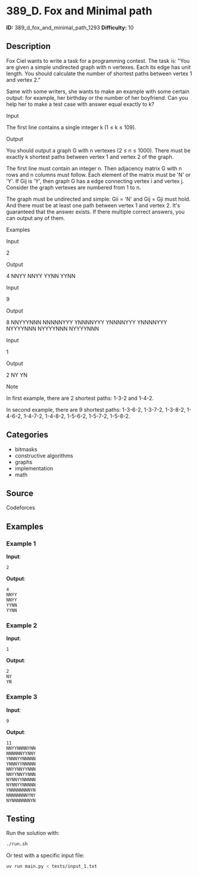 # 389_D. Fox and Minimal path

**ID:** 389_d_fox_and_minimal_path_1293
**Difficulty:** 10

## Description

Fox Ciel wants to write a task for a programming contest. The task is: "You are given a simple undirected graph with n vertexes. Each its edge has unit length. You should calculate the number of shortest paths between vertex 1 and vertex 2."

Same with some writers, she wants to make an example with some certain output: for example, her birthday or the number of her boyfriend. Can you help her to make a test case with answer equal exactly to k?

Input

The first line contains a single integer k (1 ≤ k ≤ 109).

Output

You should output a graph G with n vertexes (2 ≤ n ≤ 1000). There must be exactly k shortest paths between vertex 1 and vertex 2 of the graph.

The first line must contain an integer n. Then adjacency matrix G with n rows and n columns must follow. Each element of the matrix must be 'N' or 'Y'. If Gij is 'Y', then graph G has a edge connecting vertex i and vertex j. Consider the graph vertexes are numbered from 1 to n.

The graph must be undirected and simple: Gii = 'N' and Gij = Gji must hold. And there must be at least one path between vertex 1 and vertex 2. It's guaranteed that the answer exists. If there multiple correct answers, you can output any of them.

Examples

Input

2

Output

4
NNYY
NNYY
YYNN
YYNN

Input

9

Output

8
NNYYYNNN
NNNNNYYY
YNNNNYYY
YNNNNYYY
YNNNNYYY
NYYYYNNN
NYYYYNNN
NYYYYNNN

Input

1

Output

2
NY
YN

Note

In first example, there are 2 shortest paths: 1-3-2 and 1-4-2.

In second example, there are 9 shortest paths: 1-3-6-2, 1-3-7-2, 1-3-8-2, 1-4-6-2, 1-4-7-2, 1-4-8-2, 1-5-6-2, 1-5-7-2, 1-5-8-2.

## Categories

- bitmasks
- constructive algorithms
- graphs
- implementation
- math

## Source

Codeforces

## Examples

### Example 1

**Input**:
```
2
```

**Output**:
```
4
NNYY
NNYY
YYNN
YYNN
```

### Example 2

**Input**:
```
1
```

**Output**:
```
2
NY
YN
```

### Example 3

**Input**:
```
9
```

**Output**:
```
11
NNYYNNNNYNN
NNNNNNYYNNY
YNNNYYNNNNN
YNNNYYNNNNN
NNYYNNYYNNN
NNYYNNYYNNN
NYNNYYNNNNN
NYNNYYNNNNN
YNNNNNNNNYN
NNNNNNNNYNY
NYNNNNNNNYN
```


## Testing

Run the solution with:

```bash
./run.sh
```

Or test with a specific input file:

```bash
uv run main.py < tests/input_1.txt
```
